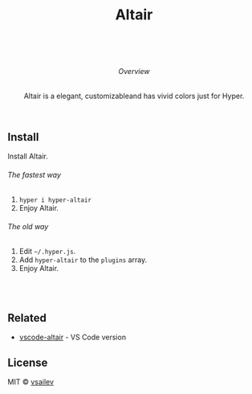 <h1 align="center">
  Altair
  <br>
</h1>
<br>
<p align="center">  
  <br>
  <h6 align="center">Overview</h6>
  <p align="center">Altair is a elegant, customizableand has vivid colors just for Hyper.</p>
</p>
<br>

## Install
Install Altair.

###### The fastest way
1. `hyper i hyper-altair`
2. Enjoy Altair.

###### The old way
1. Edit `~/.hyper.js`.
2. Add `hyper-altair` to the `plugins` array.
3. Enjoy Altair.

<br>
<br>

## Related

- [vscode-altair](https://github.com/vsailev/vscode-altair) - VS Code version


## License

MIT © [vsailev](https://github.com/vsailev)